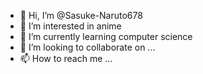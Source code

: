 - 👋 Hi, I’m @Sasuke-Naruto678
- 👀 I’m interested in anime
- 🌱 I’m currently learning computer science
- 💞️ I’m looking to collaborate on ...
- 📫 How to reach me ...

<!---
Sasuke-Naruto678/Sasuke-Naruto678 is a ✨ special ✨ repository because its `README.md` (this file) appears on your GitHub profile.
You can click the Preview link to take a look at your changes.
--->
